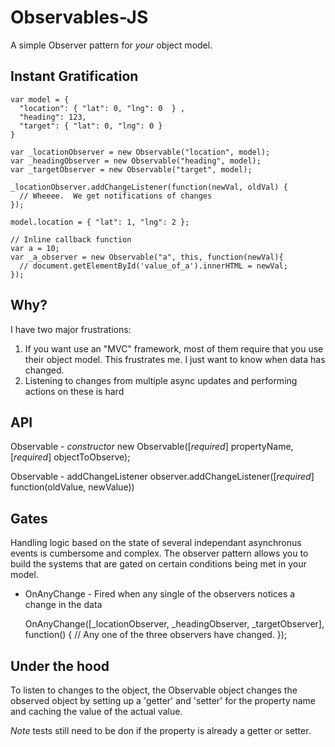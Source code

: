 Observables-JS
==============

A simple Observer pattern for *your* object model. 

Instant Gratification
---------------------

    var model = {
      "location": { "lat": 0, "lng": 0  } ,
      "heading": 123,
      "target": { "lat": 0, "lng": 0 }
    }

    var _locationObserver = new Observable("location", model);
    var _headingObserver = new Observable("heading", model);
    var _targetObserver = new Observable("target", model);

    _locationObserver.addChangeListener(function(newVal, oldVal) {
      // Wheeee.  We get notifications of changes
    });

    model.location = { "lat": 1, "lng": 2 }; 

    // Inline callback function
    var a = 10;
    var _a_observer = new Observable("a", this, function(newVal){ 
      // document.getElementById('value_of_a').innerHTML = newVal;
    });

Why?
----

I have two major frustrations:

1.   If you want use an "MVC" framework,  most of them require that you use
     their object model.  This frustrates me.  I just want to know when data has changed.
2.   Listening to changes from multiple async updates and performing actions on these
     is hard 

API
---

Observable - *constructor* 
    new Observable([*required*] propertyName, [*required*] objectToObserve);

Observable - addChangeListener 
    observer.addChangeListener([*required*] function(oldValue, newValue))

Gates
-----

Handling logic based on the state of several independant asynchronus events is 
cumbersome and complex.  The observer pattern allows you to build the systems 
that are gated on certain conditions being met in your model.

*   OnAnyChange - Fired when any single of the observers notices a change in the
    data 

    OnAnyChange([_locationObserver, _headingObserver, _targetObserver], function() {
        // Any one of the three observers have changed.
    });

Under the hood
--------------

To listen to changes to the object, the Observable object changes the
observed object by setting up a 'getter' and 'setter'  for the property name
and caching the value of the actual value.

*Note* tests still need to be don if the property is already a getter or setter.  
